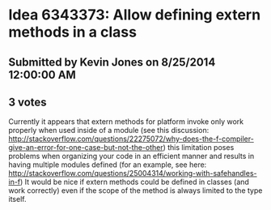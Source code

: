 # Idea 6343373: Allow defining extern methods in a class #

## Submitted by Kevin Jones on 8/25/2014 12:00:00 AM

## 3 votes

Currently it appears that extern methods for platform invoke only work properly when used inside of a module (see this discussion: http://stackoverflow.com/questions/22275072/why-does-the-f-compiler-give-an-error-for-one-case-but-not-the-other) this limitation poses problems when organizing your code in an efficient manner and results in having multiple modules defined (for an example, see here: http://stackoverflow.com/questions/25004314/working-with-safehandles-in-f)
It would be nice if extern methods could be defined in classes (and work correctly) even if the scope of the method is always limited to the type itself.




